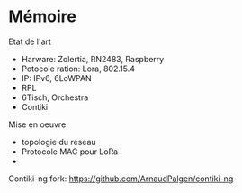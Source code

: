 # Mémoire

Etat de l'art
- Harware: Zolertia, RN2483, Raspberry
- Potocole ration: Lora, 802.15.4
- IP: IPv6, 6LoWPAN
- RPL
- 6Tisch, Orchestra
- Contiki


Mise en oeuvre
- topologie du réseau
- Protocole MAC pour LoRa
- 


Contiki-ng fork: https://github.com/ArnaudPalgen/contiki-ng
